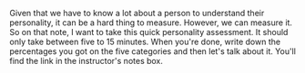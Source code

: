 Given that we have to know a lot about a person to understand their
personality, it can be a hard thing to measure. However, we can measure it. So
on that note, I want to take this quick personality assessment. It should only
take between five to 15 minutes. When you're done, write down the percentages
you got on the five categories and then let's talk about it. You'll find the
link in the instructor's notes box.
